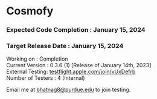 # Cosmofy
### Expected Code Completion : January 15, 2024
### Target Release Date : January 15, 2024

Working on : Completion  <br />
Current Version : 0.3.6 (1) [Release of January 14th, 2023]  <br />
External Testing: [testflight.apple.com/join/vUxDefrb ](https://testflight.apple.com/join/vUxDefrb) <br />
Number of Testers : 4 (Internal)  <br />

Email me at bhatnag8@purdue.edu to join testing.

